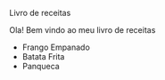 Livro de receitas 

Ola! Bem vindo ao meu livro de receitas
 - Frango Empanado
 - Batata Frita
 - Panqueca
